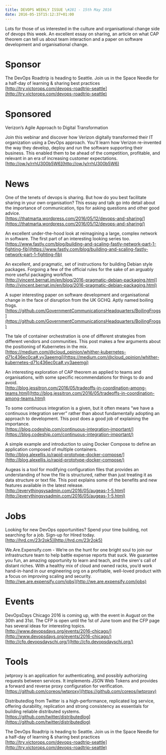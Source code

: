 ```yaml
---
title: DEVOPS WEEKLY ISSUE \#281 - 15th May 2016 
date: 2016-05-15T15:12:37+01:00
---
```


Lots for those of us interested in the culture and organisational change side of devops this week. An excellent essay on sharing, an article on what CAP theorem can tell us about team interaction and a paper on software development and organisational change.


Sponsor
======

The DevOps Roadtrip is heading to Seattle. Join us in the Space Needle for a half-day of learning & sharing best practices
<br>[http://try.victorops.com/devops-roadtrip-seattle](http://try.victorops.com/devops-roadtrip-seattle)


Sponsored
========

Verizon’s Agile Approach to Digital Transformation

Join this webinar and discover how Verizon digitally transformed their IT organization using a DevOps approach. You’ll learn how Verizon re-invented the way they develop, deploy and run the software supporting their business. This enabled them to be ahead of the competition, profitable, and relevant in an era of increasing customer expectations.
<br>[http://ow.ly/rrhU300b5W6](http://ow.ly/rrhU300b5W6)


News
====

One of the tenets of devops is sharing. But how do you best facilitate sharing in your own organisation? This essay and talk go into detail about the importance of communication, tips for asking questions and other good advice.
<br>[https://thatmarta.wordpress.com/2016/05/12/devops-and-sharing/](https://thatmarta.wordpress.com/2016/05/12/devops-and-sharing/)


An excellent under-the-hood look at reimagining a large, complex network in software.  The first part of an interesting looking series too.
<br>[https://www.fastly.com/blog/building-and-scaling-fastly-network-part-1-fighting-fib](https://www.fastly.com/blog/building-and-scaling-fastly-network-part-1-fighting-fib)


An excellent, and pragmatic, set of instructions for building Debian style packages. Forgoing a few of the official rules for the sake of an arguably more useful packaging workflow.
<br>[http://vincent.bernat.im/en/blog/2016-pragmatic-debian-packaging.html](http://vincent.bernat.im/en/blog/2016-pragmatic-debian-packaging.html)


A super interesting paper on software development and organisational change in the face of disruption from the UK GCHQ. Aptly named boiling frogs.
<br>[https://github.com/GovernmentCommunicationsHeadquarters/BoilingFrogs](https://github.com/GovernmentCommunicationsHeadquarters/BoilingFrogs)


The tale of container orchestration is one of different strategies from different vendors and communities. This post makes a few arguments about the positioning of Kubernetes in the mix.
<br>[https://medium.com/@cloud_opinion/whither-kubernetes-d71c436ec0ca#.vy3aeemgj](https://medium.com/@cloud_opinion/whither-kubernetes-d71c436ec0ca#.vy3aeemgj)


An interesting exploration of CAP theorem as applied to teams and organisations, with some specific recommendations for things to do and avoid.
<br>[http://blog.jessitron.com/2016/05/tradeoffs-in-coordination-among-teams.html](http://blog.jessitron.com/2016/05/tradeoffs-in-coordination-among-teams.html)


To some continuous integration is a given, but it often means “we have a continuous integration server” rather than about fundamentally adopting an approach to development. This post does a good job of explaining the importance.
<br>[https://blog.codeship.com/continuous-integration-important/](https://blog.codeship.com/continuous-integration-important/)


A simple example and introduction to using Docker Compose to define an application composed of multiple containers.
<br>[http://blog.alexellis.io/rapid-prototype-docker-compose/](http://blog.alexellis.io/rapid-prototype-docker-compose/)


Augeas is a tool for modifying configuration files that provides an understanding of how the file is structured, rather than just treating it as data structure or text file. This post explains some of the benefits and new features available in the latest release.
<br>[http://everythingsysadmin.com/2016/05/augeas-1-5.html](http://everythingsysadmin.com/2016/05/augeas-1-5.html)


Jobs
====

Looking for new DevOps opportunities? Spend your time building, not searching for a job. Sign-up for Hired today.
<br>[http://hrd.cm/23r2ok5](http://hrd.cm/23r2ok5)


We.Are.Expensify.com - We’re on the hunt for one bright soul to join our infrastructure team to help battle expense reports that suck. We guarantee you fun, an amazing opportunity to learn and teach, and the siren's call of distant riches. With a healthy mix of cloud and owned racks, you’d work hand-in-hand in our engineering org on a profitable, well-loved product with a focus on improving scaling and security.
<br>[http://we.are.expensify.com/jobs](http://we.are.expensify.com/jobs)


Events
======

DevOpsDays Chicago 2016 is coming up, with the event in August on the 30th and 31st. The CFP is open until the 1st of June toom and the CFP page has several ideas for interesting topics.
<br>[http://www.devopsdays.org/events/2016-chicago/](http://www.devopsdays.org/events/2016-chicago/)
<br>[http://cfp.devopsdayschi.org/](http://cfp.devopsdayschi.org/)


Tools
=====

jwtproxy is an application for  authenticating, and possibly authorizing requests between services. It implements JSON Web Tokens and provides a forward and reverse proxy configuration for verification.
<br>[https://github.com/coreos/jwtproxy](https://github.com/coreos/jwtproxy)


Distributedlog from Twitter is a high-performance, replicated log service, offering durability, replication and strong consistency as essentials for building reliable distributed systems.
<br>[https://github.com/twitter/distributedlog](https://github.com/twitter/distributedlog)



The DevOps Roadtrip is heading to Seattle. Join us in the Space Needle for a half-day of learning & sharing best practices
<br>[http://try.victorops.com/devops-roadtrip-seattle](http://try.victorops.com/devops-roadtrip-seattle)



